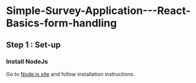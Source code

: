 # Simple-Survey-Application---React-Basics-form-handling
## Step 1 : Set-up
### Install NodeJs
Go to [Node.js site](https://nodejs.org/en/) and follow installation instructions.
